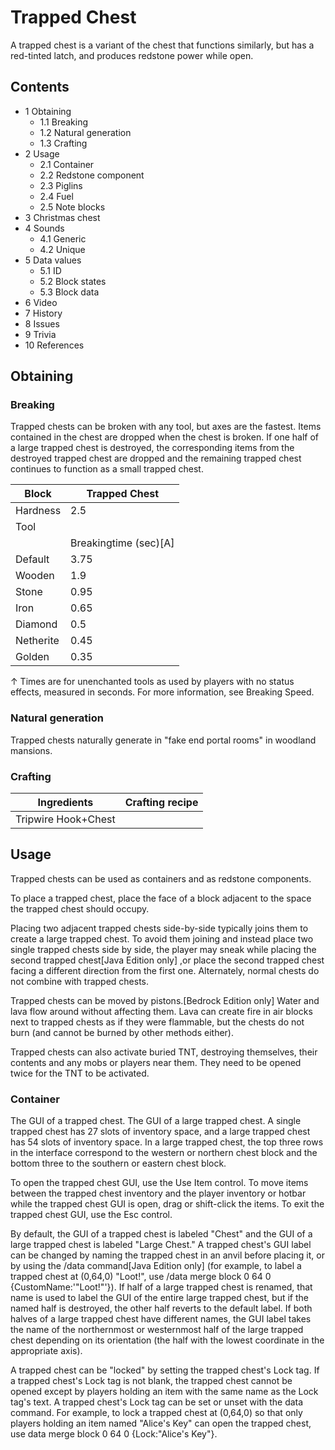 # Trapped Chest
A trapped chest is a variant of the chest that functions similarly, but has a red-tinted latch, and produces redstone power while open.

## Contents
- 1 Obtaining
	- 1.1 Breaking
	- 1.2 Natural generation
	- 1.3 Crafting
- 2 Usage
	- 2.1 Container
	- 2.2 Redstone component
	- 2.3 Piglins
	- 2.4 Fuel
	- 2.5 Note blocks
- 3 Christmas chest
- 4 Sounds
	- 4.1 Generic
	- 4.2 Unique
- 5 Data values
	- 5.1 ID
	- 5.2 Block states
	- 5.3 Block data
- 6 Video
- 7 History
- 8 Issues
- 9 Trivia
- 10 References

## Obtaining
### Breaking
Trapped chests can be broken with any tool, but axes are the fastest. Items contained in the chest are dropped when the chest is broken. If one half of a large trapped chest is destroyed, the corresponding items from the destroyed trapped chest are dropped and the remaining trapped chest continues to function as a small trapped chest.

| Block     | Trapped Chest         |
|-----------|-----------------------|
| Hardness  | 2.5                   |
| Tool      |                       |
|           | Breakingtime (sec)[A] |
| Default   | 3.75                  |
| Wooden    | 1.9                   |
| Stone     | 0.95                  |
| Iron      | 0.65                  |
| Diamond   | 0.5                   |
| Netherite | 0.45                  |
| Golden    | 0.35                  |


↑ Times are for unenchanted tools as used by players with no status effects, measured in seconds. For more information, see Breaking Speed.


### Natural generation
Trapped chests naturally generate in "fake end portal rooms" in woodland mansions.

### Crafting
| Ingredients         | Crafting recipe |
|---------------------|-----------------|
| Tripwire Hook+Chest |                 |

## Usage
Trapped chests can be used as containers and as redstone components.

To place a trapped chest, place the face of a block adjacent to the space the trapped chest should occupy.

Placing two adjacent trapped chests side-by-side typically joins them to create a large trapped chest. To avoid them joining and instead place two single trapped chests side by side, the player may sneak while placing the second trapped chest‌[Java Edition  only] ,or place the second trapped chest facing a different direction from the first one. Alternately, normal chests do not combine with trapped chests.

Trapped chests can be moved by pistons.‌[Bedrock Edition  only] Water and lava flow around without affecting them. Lava can create fire in air blocks next to trapped chests as if they were flammable, but the chests do not burn (and cannot be burned by other methods either).

Trapped chests can also activate buried TNT, destroying themselves, their contents and any mobs or players near them. They need to be opened twice for the TNT to be activated.

### Container
The GUI of a trapped chest.
The GUI of a large trapped chest.
A single trapped chest has 27 slots of inventory space, and a large trapped chest has 54 slots of inventory space. In a large trapped chest, the top three rows in the interface correspond to the western or northern chest block and the bottom three to the southern or eastern chest block.

To open the trapped chest GUI, use the Use Item control. To move items between the trapped chest inventory and the player inventory or hotbar while the trapped chest GUI is open, drag or shift-click the items. To exit the trapped chest GUI, use the Esc control.

By default, the GUI of a trapped chest is labeled "Chest" and the GUI of a large trapped chest is labeled "Large Chest." A trapped chest's GUI label can be changed by naming the trapped chest in an anvil before placing it, or by using the /data command‌[Java Edition  only] (for example, to label a trapped chest at (0,64,0) "Loot!", use /data merge block 0 64 0 {CustomName:'"Loot!"'}). If half of a large trapped chest is renamed, that name is used to label the GUI of the entire large trapped chest, but if the named half is destroyed, the other half reverts to the default label. If both halves of a large trapped chest have different names, the GUI label takes the name of the northernmost or westernmost half of the large trapped chest depending on its orientation (the half with the lowest coordinate in the appropriate axis).

A trapped chest can be "locked" by setting the trapped chest's Lock tag. If a trapped chest's Lock tag is not blank, the trapped chest cannot be opened except by players holding an item with the same name as the Lock tag's text. A trapped chest's Lock tag can be set or unset with the data command. For example, to lock a trapped chest at (0,64,0) so that only players holding an item named "Alice's Key" can open the trapped chest, use data merge block 0 64 0 {Lock:"Alice's Key"}.

